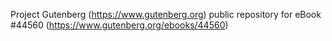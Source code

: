 Project Gutenberg (https://www.gutenberg.org) public repository for eBook #44560 (https://www.gutenberg.org/ebooks/44560)
